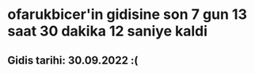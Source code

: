 # ofarukbicer'in gidisine son 7 gun 13 saat 30 dakika 12 saniye kaldi

## Gidis tarihi: 30.09.2022 :(
